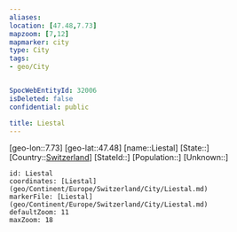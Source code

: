 ```yaml
---
aliases: 
location: [47.48,7.73]
mapzoom: [7,12] 
mapmarker: city 
type: City
tags:
- geo/City


SpocWebEntityId: 32006
isDeleted: false
confidential: public

title: Liestal
---
```

[geo-lon::7.73]
[geo-lat::47.48]
[name::Liestal]
[State::]
[Country::[Switzerland](geo/Continent/Europe/Switzerland.md)]
[StateId::]
[Population::]
[Unknown::]


```leaflet
id: Liestal
coordinates: [Liestal](geo/Continent/Europe/Switzerland/City/Liestal.md)
markerFile: [Liestal](geo/Continent/Europe/Switzerland/City/Liestal.md)
defaultZoom: 11 
maxZoom: 18
```


